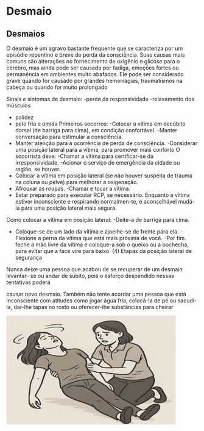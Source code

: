 # Desmaio

## Desmaios

O desmaio é um agravo bastante frequente que se caracteriza por um episódio
repentino e breve de perda da consciência.
Suas causas mais comuns são alterações no fornecimento de oxigênio e
glicose para o cérebro, mas ainda pode ser causado por fadiga, emoções fortes
ou permanência em ambientes muito abafados. Ele pode ser considerado
grave quando for causado por grandes hemorragias, traumatismos na cabeça
ou quando for muito prolongado

Sinais e sintomas de desmaio:
-perda da responsividade
-relaxamento dos músculos

- palidez
- pele fria e úmida
Primeiros socorros:
-Colocar a vítima em decúbito dorsal (de barriga para cima), em condição
confortável.
-Manter conversação para estimular a consciência.
- Manter atenção para a ocorrência de perda de consciência.
-Considerar uma posição lateral para a vítima, para promover mais conforto
O socorrista deve:
-Chamar a vítima para certificar-se da irresponsividade.
-Acionar o serviço de emergência da cidade ou região, se houver.
- Colocar a vítima em posição lateral (se não houver suspeita de trauma na
coluna ou pelve) para melhorar a oxigenação.
- Afrouxar as roupas.
-Chamar e tocar a vítima.
- Estar preparado para executar RCP, se necessário.
Enquanto a vítima estiver inconsciente e respirando normalmen-te, é
aconselhável mudá-la para uma posição lateral mais segura.

Como colocar a vítima em posição lateral:
-Deite-a de barriga para cima.

- Coloque-se de um lado da vítima e ajoelhe-se de frente para ela.
-Flexione a perna da vítima que está mais próxima de você.
-Por fim. feche a mão livre da vítima e coloque-a sob o queixo ou a bochecha,
para evitar que a face vire para baixo. (4)
Etapas da posição lateral de segurança

Nunca deixe uma pessoa que acabou de se recuperar de um desmaio levantar-
se ou andar de súbito, pois o esforço despendido nessas tentativas poderá

causar novo desmaio. Também não tente acordar uma pessoa que está
inconsciente com atitudes como jogar água fria, colocá-la de pé ou sacudi-la,
dar-lhe tapas no rosto ou oferecer-lhe substâncias para cheirar

![image.png](Desmaio%202460df363b7280be8877ec84d641b633/image.png)